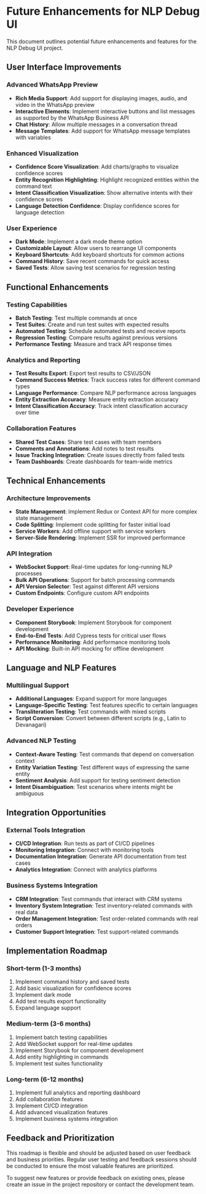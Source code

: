 # Future Enhancements for NLP Debug UI

This document outlines potential future enhancements and features for the NLP Debug UI project.

## User Interface Improvements

### Advanced WhatsApp Preview

- **Rich Media Support**: Add support for displaying images, audio, and video in the WhatsApp preview
- **Interactive Elements**: Implement interactive buttons and list messages as supported by the WhatsApp Business API
- **Chat History**: Allow multiple messages in a conversation thread
- **Message Templates**: Add support for WhatsApp message templates with variables

### Enhanced Visualization

- **Confidence Score Visualization**: Add charts/graphs to visualize confidence scores
- **Entity Recognition Highlighting**: Highlight recognized entities within the command text
- **Intent Classification Visualization**: Show alternative intents with their confidence scores
- **Language Detection Confidence**: Display confidence scores for language detection

### User Experience

- **Dark Mode**: Implement a dark mode theme option
- **Customizable Layout**: Allow users to rearrange UI components
- **Keyboard Shortcuts**: Add keyboard shortcuts for common actions
- **Command History**: Save recent commands for quick access
- **Saved Tests**: Allow saving test scenarios for regression testing

## Functional Enhancements

### Testing Capabilities

- **Batch Testing**: Test multiple commands at once
- **Test Suites**: Create and run test suites with expected results
- **Automated Testing**: Schedule automated tests and receive reports
- **Regression Testing**: Compare results against previous versions
- **Performance Testing**: Measure and track API response times

### Analytics and Reporting

- **Test Results Export**: Export test results to CSV/JSON
- **Command Success Metrics**: Track success rates for different command types
- **Language Performance**: Compare NLP performance across languages
- **Entity Extraction Accuracy**: Measure entity extraction accuracy
- **Intent Classification Accuracy**: Track intent classification accuracy over time

### Collaboration Features

- **Shared Test Cases**: Share test cases with team members
- **Comments and Annotations**: Add notes to test results
- **Issue Tracking Integration**: Create issues directly from failed tests
- **Team Dashboards**: Create dashboards for team-wide metrics

## Technical Enhancements

### Architecture Improvements

- **State Management**: Implement Redux or Context API for more complex state management
- **Code Splitting**: Implement code splitting for faster initial load
- **Service Workers**: Add offline support with service workers
- **Server-Side Rendering**: Implement SSR for improved performance

### API Integration

- **WebSocket Support**: Real-time updates for long-running NLP processes
- **Bulk API Operations**: Support for batch processing commands
- **API Version Selector**: Test against different API versions
- **Custom Endpoints**: Configure custom API endpoints

### Developer Experience

- **Component Storybook**: Implement Storybook for component development
- **End-to-End Tests**: Add Cypress tests for critical user flows
- **Performance Monitoring**: Add performance monitoring tools
- **API Mocking**: Built-in API mocking for offline development

## Language and NLP Features

### Multilingual Support

- **Additional Languages**: Expand support for more languages
- **Language-Specific Testing**: Test features specific to certain languages
- **Transliteration Testing**: Test commands with mixed scripts
- **Script Conversion**: Convert between different scripts (e.g., Latin to Devanagari)

### Advanced NLP Testing

- **Context-Aware Testing**: Test commands that depend on conversation context
- **Entity Variation Testing**: Test different ways of expressing the same entity
- **Sentiment Analysis**: Add support for testing sentiment detection
- **Intent Disambiguation**: Test scenarios where intents might be ambiguous

## Integration Opportunities

### External Tools Integration

- **CI/CD Integration**: Run tests as part of CI/CD pipelines
- **Monitoring Integration**: Connect with monitoring tools
- **Documentation Integration**: Generate API documentation from test cases
- **Analytics Integration**: Connect with analytics platforms

### Business Systems Integration

- **CRM Integration**: Test commands that interact with CRM systems
- **Inventory System Integration**: Test inventory-related commands with real data
- **Order Management Integration**: Test order-related commands with real orders
- **Customer Support Integration**: Test support-related commands

## Implementation Roadmap

### Short-term (1-3 months)

1. Implement command history and saved tests
2. Add basic visualization for confidence scores
3. Implement dark mode
4. Add test results export functionality
5. Expand language support

### Medium-term (3-6 months)

1. Implement batch testing capabilities
2. Add WebSocket support for real-time updates
3. Implement Storybook for component development
4. Add entity highlighting in commands
5. Implement test suites functionality

### Long-term (6-12 months)

1. Implement full analytics and reporting dashboard
2. Add collaboration features
3. Implement CI/CD integration
4. Add advanced visualization features
5. Implement business systems integration

## Feedback and Prioritization

This roadmap is flexible and should be adjusted based on user feedback and business priorities. Regular user testing and feedback sessions should be conducted to ensure the most valuable features are prioritized.

To suggest new features or provide feedback on existing ones, please create an issue in the project repository or contact the development team.